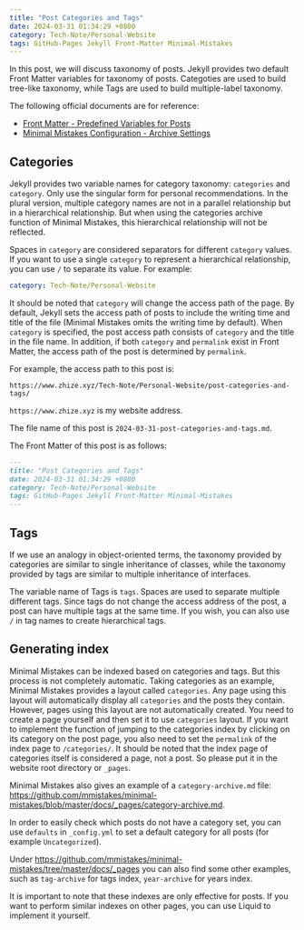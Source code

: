 ```yaml
---
title: "Post Categories and Tags"
date: 2024-03-31 01:34:29 +0800
category: Tech-Note/Personal-Website
tags: GitHub-Pages Jekyll Front-Matter Minimal-Mistakes
---
```


In this post, we will discuss taxonomy of posts. Jekyll provides two default Front Matter variables for taxonomy of posts. Categoties are used to build tree-like taxonomy, while Tags are used to build multiple-label taxonomy.

The following official documents are for reference:

* [Front Matter - Predefined Variables for Posts](https://jekyllrb.com/docs/front-matter/#predefined-global-variables)
* [Minimal Mistakes Configuration - Archive Settings](https://mmistakes.github.io/minimal-mistakes/docs/configuration/#archive-settings)

## Categories

Jekyll provides two variable names for category taxonomy: `categories` and `category`. Only use the singular form for personal recommendations. In the plural version, multiple category names are not in a parallel relationship but in a hierarchical relationship. But when using the categories archive function of Minimal Mistakes, this hierarchical relationship will not be reflected.

Spaces in `category` are considered separators for different `category` values. If you want to use a single `category` to represent a hierarchical relationship, you can use `/` to separate its value. For example:

```yaml
category: Tech-Note/Personal-Website
```

It should be noted that `category` will change the access path of the page. By default, Jekyll sets the access path of posts to include the writing time and title of the file (Minimal Mistakes omits the writing time by default). When `category` is specified, the post access path consists of `category` and the title in the file name. In addition, if both `category` and `permalink` exist in Front Matter, the access path of the post is determined by `permalink`.

For example, the access path to this post is:

```url
https://www.zhize.xyz/Tech-Note/Personal-Website/post-categories-and-tags/
```

`https://www.zhize.xyz` is my website address.

The file name of this post is `2024-03-31-post-categories-and-tags.md`.

The Front Matter of this post is as follows:

```markdown
---
title: "Post Categories and Tags"
date: 2024-03-31 01:34:29 +0800
category: Tech-Note/Personal-Website
tags: GitHub-Pages Jekyll Front-Matter Minimal-Mistakes
---
```

## Tags

If we use an analogy in object-oriented terms, the taxonomy provided by categories are similar to single inheritance of classes, while the taxonomy provided by tags are similar to multiple inheritance of interfaces.

The variable name of Tags is `tags`. Spaces are used to separate multiple different tags. Since tags do not change the access address of the post, a post can have multiple tags at the same time. If you wish, you can also use `/` in tag names to create hierarchical tags.

## Generating index

Minimal Mistakes can be indexed based on categories and tags. But this process is not completely automatic. Taking categories as an example, Minimal Mistakes provides a layout called `categories`. Any page using this layout will automatically display all `categories` and the posts they contain. However, pages using this layout are not automatically created. You need to create a page yourself and then set it to use `categories` layout. If you want to implement the function of jumping to the categories index by clicking on its category on the post page, you also need to set the `permalink` of the index page to `/categories/`. It should be noted that the index page of categories itself is considered a page, not a post. So please put it in the website root directory or `_pages`.

Minimal Mistakes also gives an example of a `category-archive.md` file: <https://github.com/mmistakes/minimal-mistakes/blob/master/docs/_pages/category-archive.md>.

In order to easily check which posts do not have a category set, you can use `defaults` in `_config.yml` to set a default category for all posts (for example `Uncategorized`).

Under <https://github.com/mmistakes/minimal-mistakes/tree/master/docs/_pages> you can also find some other examples, such as `tag-archive` for tags index, `year-archive` for years index.

It is important to note that these indexes are only effective for posts. If you want to perform similar indexes on other pages, you can use Liquid to implement it yourself.
